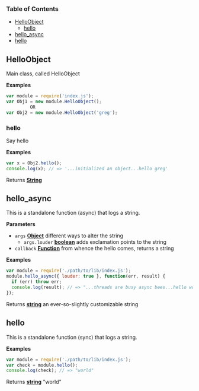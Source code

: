 <!-- Generated by documentation.js. Update this documentation by updating the source code. -->

### Table of Contents

-   [HelloObject](#helloobject)
    -   [hello](#hello)
-   [hello_async](#hello_async)
-   [hello](#hello-1)

## HelloObject

Main class, called HelloObject

**Examples**

```javascript
var module = require('index.js');
var Obj1 = new module.HelloObject();
         OR
var Obj2 = new module.HelloObject('greg');
```

### hello

Say hello

**Examples**

```javascript
var x = Obj2.hello();
console.log(x); // => '...initialized an object...hello greg'
```

Returns **[String](https://developer.mozilla.org/en-US/docs/Web/JavaScript/Reference/Global_Objects/String)** 

## hello_async

This is a standalone function (async) that logs a string.

**Parameters**

-   `args` **[Object](https://developer.mozilla.org/en-US/docs/Web/JavaScript/Reference/Global_Objects/Object)** different ways to alter the string
    -   `args.louder` **[boolean](https://developer.mozilla.org/en-US/docs/Web/JavaScript/Reference/Global_Objects/Boolean)** adds exclamation points to the string
-   `callback` **[Function](https://developer.mozilla.org/en-US/docs/Web/JavaScript/Reference/Statements/function)** from whence the hello comes, returns a string

**Examples**

```javascript
var module = require('./path/to/lib/index.js');
module.hello_async({ louder: true }, function(err, result) {
  if (err) throw err;
  console.log(result); // => "...threads are busy async bees...hello world!!!!"
});
```

Returns **[string](https://developer.mozilla.org/en-US/docs/Web/JavaScript/Reference/Global_Objects/String)** an ever-so-slightly customizable string

## hello

This is a standalone function (sync) that logs a string.

**Examples**

```javascript
var module = require('./path/to/lib/index.js');
var check = module.hello();
console.log(check); // => "world"
```

Returns **[string](https://developer.mozilla.org/en-US/docs/Web/JavaScript/Reference/Global_Objects/String)** "world"
